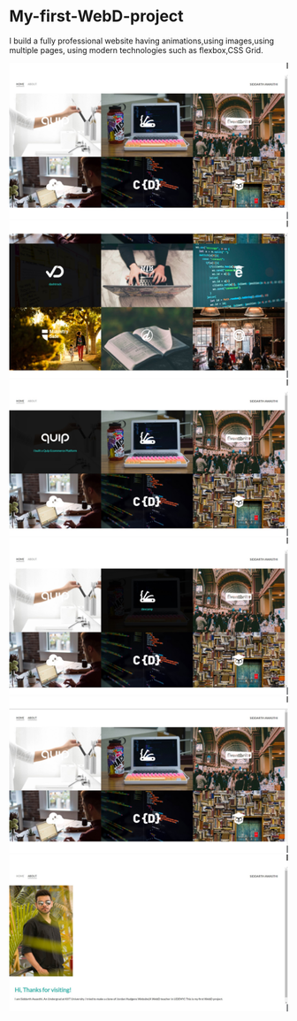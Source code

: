# My-first-WebD-project
I build a fully professional website having animations,using images,using multiple pages, using modern technologies such as flexbox,CSS Grid.

![](5.jpg)
![](6.jpg)
![](7.jpg)
![](8.jpg)
![](9.jpg)
![](10.jpg)
